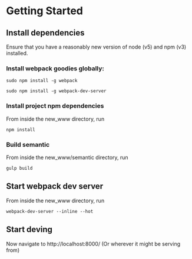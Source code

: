 # Getting Started

## Install dependencies

Ensure that you have a reasonably new version of node (v5) and npm (v3) installed.

### Install webpack goodies globally:

    sudo npm install -g webpack

    sudo npm install -g webpack-dev-server

### Install project npm dependencies

From inside the new_www directory, run

    npm install

### Build semantic

From inside the new_www/semantic directory, run

    gulp build

## Start webpack dev server

From inside the new_www directory, run

    webpack-dev-server --inline --hot

## Start deving

Now navigate to http://localhost:8000/ (Or wherever it might be serving from)
